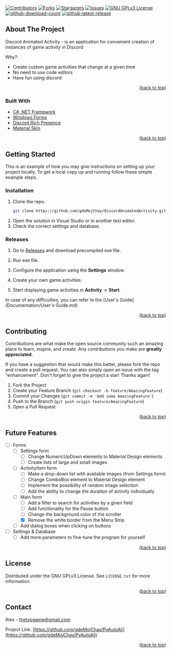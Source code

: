 <div id="top"></div>

[![Contributors][contributors-shield]][contributors-url]
[![Forks][forks-shield]][forks-url]
[![Stargazers][stars-shield]][stars-url]
[![Issues][issues-shield]][issues-url]
[![GNU GPLv3 License][license-shield]][license-url]
[![github-download-count][download-shield]][download-url]
[![github-latest-release][latest-shield]][latest-url]
## About The Project

<!-- ![product-screenshot](media/product-screenshot.png) -->

Discord Animated Activity - is an application for convenient creation of instances of game activity in Discord

Why?:
* Create custom game activities that change at a given time
* No need to use code editors
* Have fun using discord

<p align="right">(<a href="#top">back to top</a>)</p>



### Built With

* [С# .NET Framework](https://dotnet.microsoft.com/en-us/download/dotnet-framework)
* [Windows Forms](https://docs.microsoft.com/en-us/dotnet/desktop/winforms/windows-forms-overview?view=netframeworkdesktop-4.8)
* [Discord Rich Presence](https://github.com/Lachee/discord-rpc-csharp)
* [Material Skin](https://github.com/IgnaceMaes/MaterialSkin)

<p align="right">(<a href="#top">back to top</a>)</p>



<!-- GETTING STARTED -->
## Getting Started

This is an example of how you may give instructions on setting up your project locally.
To get a local copy up and running follow these simple example steps.

### Installation

1. Clone the repo.
   ```sh
   git clone https://github.com/gdeMojChay/DiscordAnimatedActivity.git
   ```
2. Open the solution in Visual Studio or in another text editor.
3. Check the correct settings and database.

### Releases

1. Go to [Releases](https://github.com/gdeMojChay/DiscordAnimatedActivity/releases)
   and download precompiled exe file.

2. Run exe file.
3. Configure the application using the **Settings** window.
4. Create your own game activities.
5. Start displaying game activities in **Activity** -> **Start**.

In case of any difficulties, you can refer to the [User's Guide](Documentation/User's Guide.md)

<p align="right">(<a href="#top">back to top</a>)</p>

<!-- CONTRIBUTING -->
## Contributing

Contributions are what make the open source community such an amazing place to learn, inspire, and create. Any contributions you make are **greatly appreciated**.

If you have a suggestion that would make this better, please fork the repo and create a pull request. You can also simply open an issue with the tag "enhancement".
Don't forget to give the project a star! Thanks again!

1. Fork the Project
2. Create your Feature Branch (`git checkout -b feature/AmazingFeature`)
3. Commit your Changes (`git commit -m 'Add some AmazingFeature'`)
4. Push to the Branch (`git push origin feature/AmazingFeature`)
5. Open a Pull Request

<p align="right">(<a href="#top">back to top</a>)</p>

<!-- FUTURE FREATURES -->
## Future Features
- [ ] Forms
   - [ ] Settings form
      - [ ] Change NumericUpDown elements to Material Design elements
      - [ ] Create lists of large and small images
   - [ ] ActivityItem form
      - [ ] Make a drop-down list with available images (from Settings form)
      - [ ] Change ComboBox element to Material Design element
      - [ ] Implement the possibility of random image selection
      - [ ] Add the ability to change the duration of activity individually
   - [ ] Main form
      - [ ] Add a filter to search for activities by a given field
      - [ ] Add functionality for the Pause button
      - [ ] Change the background color of the scroller
      - [x] Remove the white border from the Menu Strip
   - [ ] Add dialog boxes when clicking on buttons
- [ ] Settings & Database
   - [ ] Add more parameters to fine-tune the program for yourself

<p align="right">(<a href="#top">back to top</a>)</p>

<!-- LICENSE -->
## License

Distributed under the GNU GPLv3 License. See `LICENSE.txt` for more information.

<p align="right">(<a href="#top">back to top</a>)</p>



<!-- CONTACT -->
## Contact

Alex - thetypgame@gmail.com

Project Link: [https://github.com/gdeMojChay/PyAutoAli](https://github.com/gdeMojChay/PyAutoAli)

<p align="right">(<a href="#top">back to top</a>)</p>

[contributors-shield]: https://img.shields.io/github/contributors/gdeMojChay/DiscordAnimatedActivity.svg?style=for-the-badge
[contributors-url]: https://github.com/gdeMojChay/DiscordAnimatedActivity/graphs/contributors
[forks-shield]: https://img.shields.io/github/forks/gdeMojChay/DiscordAnimatedActivity.svg?style=for-the-badge
[forks-url]: https://github.com/gdeMojChay/DiscordAnimatedActivity/network/members
[stars-shield]: https://img.shields.io/github/stars/gdeMojChay/DiscordAnimatedActivity.svg?style=for-the-badge
[stars-url]: https://github.com/gdeMojChay/DiscordAnimatedActivity/stargazers
[issues-shield]: https://img.shields.io/github/issues/gdeMojChay/DiscordAnimatedActivity.svg?style=for-the-badge
[issues-url]: https://github.com/gdeMojChay/DiscordAnimatedActivity/issues
[license-shield]: https://img.shields.io/github/license/gdeMojChay/DiscordAnimatedActivity.svg?style=for-the-badge
[license-url]: https://github.com/gdeMojChay/DiscordAnimatedActivity/blob/master/LICENSE.txt
[download-shield]: https://img.shields.io/github/v/release/gdeMojChay/DiscordAnimatedActivity.svg?style=for-the-badge
[download-url]: ../../releases
[latest-shield]: https://img.shields.io/github/downloads/gdeMojChay/DiscordAnimatedActivity/total.svg?style=for-the-badge
[latest-url]: ../../releases
